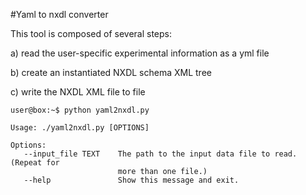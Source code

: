 #Yaml to nxdl converter

This tool is composed of several steps:

a) read the user-specific experimental information as a yml file 

b) create an instantiated NXDL schema XML tree

c) write the NXDL XML file to file

```console
user@box:~$ python yaml2nxdl.py

Usage: ./yaml2nxdl.py [OPTIONS]

Options:
   --input_file TEXT    The path to the input data file to read. (Repeat for
                        more than one file.)
   --help               Show this message and exit.

```
